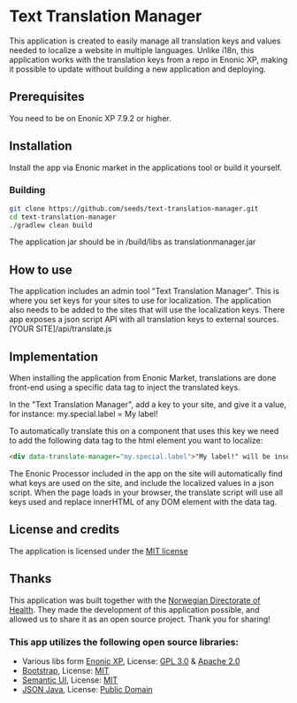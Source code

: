 # Text Translation Manager

This application is created to easily manage all translation keys and values needed to localize a website in multiple languages. Unlike i18n, this application works with the translation keys from a repo in Enonic XP, making it possible to update without building a new application and deploying.


## Prerequisites

You need to be on Enonic XP 7.9.2 or higher.

## Installation
Install the app via Enonic market in the applications tool or build it yourself.

### Building
```bash
git clone https://github.com/seeds/text-translation-manager.git
cd text-translation-manager
./gradlew clean build
```
The application jar should be in /build/libs as translationmanager.jar

## How to use
The application includes an admin tool "Text Translation Manager".
This is where you set keys for your sites to use for localization.
The application also needs to be added to the sites that will use the localization keys.
There app exposes a json script API with all translation keys to external sources. [YOUR SITE]/api/translate.js

## Implementation

When installing the application from Enonic Market, translations are done front-end using a specific data tag to inject the translated keys.

In the "Text Translation Manager", add a key to your site, and give it a value, for instance: my.special.label = My label!

To automatically translate this on a component that uses this key we need to add the following data tag to the html element you want to localize:

```html
<div data-translate-manager="my.special.label">"My label!" will be inserted here</div>
```
The Enonic Processor included in the app on the site will automatically find what keys are used on the site, and include the localized values in a json script. When the page loads in your browser, the translate script will use all keys used and replace innerHTML of any DOM element with the data tag.

## License and credits
The application is licensed under the [MIT license](https://github.com/seeds/text-translation-manager/blob/master/LICENSE.txt)
## Thanks
This application was built together with the [Norwegian Directorate of Health](https://www.helsedirektoratet.no). They made the development of this application possible, and allowed us to share it as an open source project. Thank you for sharing!

### This app utilizes the following open source libraries:
- Various libs form [Enonic XP](https://github.com/enonic/xp), License: [GPL 3.0](https://github.com/enonic/xp/blob/master/LICENSE.txt) & [Apache 2.0](https://github.com/enonic/xp/blob/master/LICENSE_AL.txt)
- [Bootstrap](https://github.com/twbs/bootstrap), License: [MIT](https://github.com/twbs/bootstrap/blob/main/LICENSE)
- [Semantic UI](https://github.com/Semantic-Org/Semantic-UI), License: [MIT](https://github.com/Semantic-Org/Semantic-UI/blob/master/LICENSE.md)
- [JSON Java](https://github.com/stleary/JSON-java), License: [Public Domain](https://github.com/stleary/JSON-java/blob/master/LICENSE)
